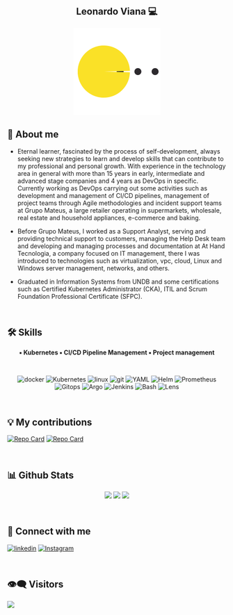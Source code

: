 <h2 align="center"> Leonardo Viana 💻 </h2>

<div align="center">
<img src="https://raw.githubusercontent.com/Aniket965/Aniket965/master/pacman.svg?sanitize=true" width="200" height="200">
</div>


## 🚀 About me

- Eternal learner, fascinated by the process of self-development, always seeking new strategies to learn and develop skills that can contribute to my professional and personal growth. With experience in the technology area in general with more than 15 years in early, intermediate and advanced stage companies and 4 years as DevOps in specific. Currently working as DevOps carrying out some activities such as development and management of CI/CD pipelines, management of project teams through Agile methodologies and incident support teams at Grupo Mateus, a large retailer operating in supermarkets, wholesale, real estate and household appliances, e-commerce and baking.

- Before Grupo Mateus, I worked as a Support Analyst, serving and providing technical support to customers, managing the Help Desk team and developing and managing processes and documentation at At Hand Tecnologia, a company focused on IT management, there I was introduced to technologies such as virtualization, vpc, cloud, Linux and Windows server management, networks, and others.

- Graduated in Information Systems from UNDB and some certifications such as Certified Kubernetes Administrator (CKA), ITIL and Scrum Foundation Professional Certificate (SFPC).

<br>

## 🛠 Skills

<p align="center">
  <strong>
▪️ Kubernetes ▪️ CI/CD Pipeline Management ▪️ Project management
  </strong>
</p>

<br>
  
<p align="center">
<img src="https://user-images.githubusercontent.com/51878265/200594916-47ba8a4c-fb94-4953-b179-dfb542df9499.png" height="100" alt="docker"> 
<img src="https://user-images.githubusercontent.com/51878265/200594367-f416d081-af8f-4f48-8008-998d005b317f.png" height="100" alt="Kubernetes">
<img src="https://user-images.githubusercontent.com/51878265/209197882-51406a8f-04ff-4c53-a362-ac32ae8566ad.png" height="100" alt="linux"> 
<img src="https://user-images.githubusercontent.com/51878265/202784470-2c813581-7160-4aaf-b96c-35187795d05b.png" height="100" alt="git"> 
<img src="https://user-images.githubusercontent.com/51878265/202765143-55758916-b631-4c18-aaad-718b42507d67.png" height="100" alt="YAML">
<img src="https://user-images.githubusercontent.com/51878265/202859249-b90ac510-d8e8-408d-9c07-0d2bd8e1b092.png" height="100" alt="Helm">
<img src="https://user-images.githubusercontent.com/51878265/202859485-eba6809e-1cb8-4bbc-ab22-efa3c91d6463.png" height="100" alt="Prometheus">
<img src="https://user-images.githubusercontent.com/51878265/206730962-b20f94c1-17af-48b2-b62c-b6c02dbeeb77.png" height="100" alt="Gitops">
<img src="https://user-images.githubusercontent.com/51878265/205495495-b3f0b395-3ce3-42d8-9274-220ff10334f6.png" height="100" alt="Argo">
<img src="https://user-images.githubusercontent.com/51878265/209197795-570330e6-fbee-4bf3-a42e-b8609e3afc46.png" height="100" alt="Jenkins">
<img src="https://user-images.githubusercontent.com/51878265/200594989-b1406680-ed41-478a-84d5-7c35b287e112.png" height="100" alt="Bash">
<img src="https://user-images.githubusercontent.com/51878265/208243882-9c4f03fe-7aa3-4f42-84c4-ab90047e056b.png" height="100" alt="Lens">
</p>  

<br>

## 💡 My contributions

[![Repo Card](https://github-readme-stats.vercel.app/api/pin/?username=leoviana00&repo=dio-lab-open-source&bg_color=000&border_color=30A3DC&show_icons=true&icon_color=30A3DC&title_color=E94D5F&text_color=FFF)](https://github.com/leoviana00/dio-lab-open-source)
[![Repo Card](https://github-readme-stats.vercel.app/api/pin/?username=leoviana00&repo=GitContributionOpenSource&bg_color=000&border_color=30A3DC&show_icons=true&icon_color=30A3DC&title_color=E94D5F&text_color=FFF)](https://github.com/leoviana00/GitContributionOpenSource)

<br>

## 📊 Github Stats

<p align="center">
<img width=300 src='https://github-readme-stats.vercel.app/api?username=leoviana00&theme=vue-dark&show_icons=true&hide_border=true&count_private=true' />
<img width=320 src='https://github-readme-streak-stats.herokuapp.com/?user=leoviana00&theme=vue-dark&hide_border=true' />
<img width=230 src='https://github-readme-stats.vercel.app/api/top-langs/?username=leoviana00&theme=vue-dark&show_icons=true&hide_border=true&layout=compact' />
</p>  

<br>

## 💬 Connect with me

[![linkedin](https://img.shields.io/badge/linkedin-0A66C2?style=for-the-badge&logo=linkedin&logoColor=white)](https://www.linkedin.com/in/leoviana00/)
[![Instagram](https://img.shields.io/badge/-Instagram-%23E4405F?style=for-the-badge&logo=instagram&logoColor=white)](https://www.instagram.com/leoviana00/)

<br>

## 👁️‍🗨️ Visitors

![](https://api.visitorbadge.io/api/VisitorHit?user=leoviana00&repo=github-visitors-badge&countColor=%237B1E7A)
